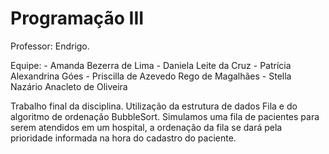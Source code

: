 # Programação III
Professor: Endrigo.

Equipe:  - Amanda Bezerra de Lima 
         - Daniela Leite da Cruz
         - Patrícia Alexandrina Góes
         - Priscilla de Azevedo Rego de Magalhães
         - Stella Nazário Anacleto de Oliveira

Trabalho final da disciplina. Utilização da estrutura de dados Fila e do algoritmo de ordenação BubbleSort. Simulamos uma fila de pacientes para serem atendidos em um hospital, a ordenação da fila se dará pela prioridade informada na hora do cadastro do paciente.

